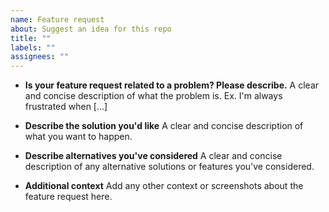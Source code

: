 ```yaml
---
name: Feature request
about: Suggest an idea for this repo
title: ""
labels: ""
assignees: ""
---
```


- **Is your feature request related to a problem? Please describe.**
  A clear and concise description of what the problem is. Ex. I'm always frustrated when [...]

- **Describe the solution you'd like**
  A clear and concise description of what you want to happen.

- **Describe alternatives you've considered**
  A clear and concise description of any alternative solutions or features you've considered.

- **Additional context**
  Add any other context or screenshots about the feature request here.
